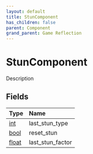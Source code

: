 ```yaml
---
layout: default
title: StunComponent
has_children: false
parent: Component
grand_parent: Game Reflection
---
```

# StunComponent
Description 

## Fields
| Type | Name |
|:-------------|:--------------|
| [int](/game-reflection/enums/int.md) | last_stun_type |
| [bool](/game-reflection/components/bool.md) | reset_stun |
| [float](/game-reflection/components/float.md) | last_stun_factor |
